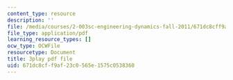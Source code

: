 ```yaml
---
content_type: resource
description: ''
file: /media/courses/2-003sc-engineering-dynamics-fall-2011/671dc8cff9af23c0565e1575c0538360_tm51lwadMOc.pdf
file_type: application/pdf
learning_resource_types: []
ocw_type: OCWFile
resourcetype: Document
title: 3play pdf file
uid: 671dc8cf-f9af-23c0-565e-1575c0538360
---
```

